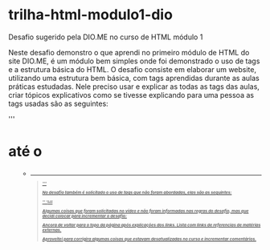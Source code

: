 # trilha-html-modulo1-dio
Desafio sugerido pela DIO.ME no curso de HTML módulo 1

Neste desafio demonstro o que aprendi no primeiro módulo de HTML do site DIO.ME, é um módulo bem simples onde foi demonstrado o uso de tags e a estrutura básica do HTML. 
O desafio consiste em elaborar um website, utilizando uma estrutura bem básica, com tags aprendidas durante as aulas práticas estudadas. Nele preciso usar e explicar as todas as tags das aulas, criar tópicos explicativos como se tivesse explicando para uma pessoa as tags usadas são as seguintes:

'''<h1> até o <h6>
<p>
<mark>
<small>
<i>
<u>
<strong>
<ol>
<ul>
<li>
<a>
<hr>
<sub>
<sup>
<blockquote>'''

No desafio também é solicitado o uso de tags que não foram abordadas, elas são as seguintes:

'<font>'
'<del>'
'<abbr>'
  
Algumas coisas que foram solicitadas no vídeo e não foram informadas nas regras do desafio, mas que decidi colocar para incrementar o desafio:

Ancora de voltar para o topo da página após explicações dos links.
Lista com links de referencias de matérias externas. 

Aproveitei para corrigira algumas coisas que estavam desatualizadas no curso e incrementar comentários. 
